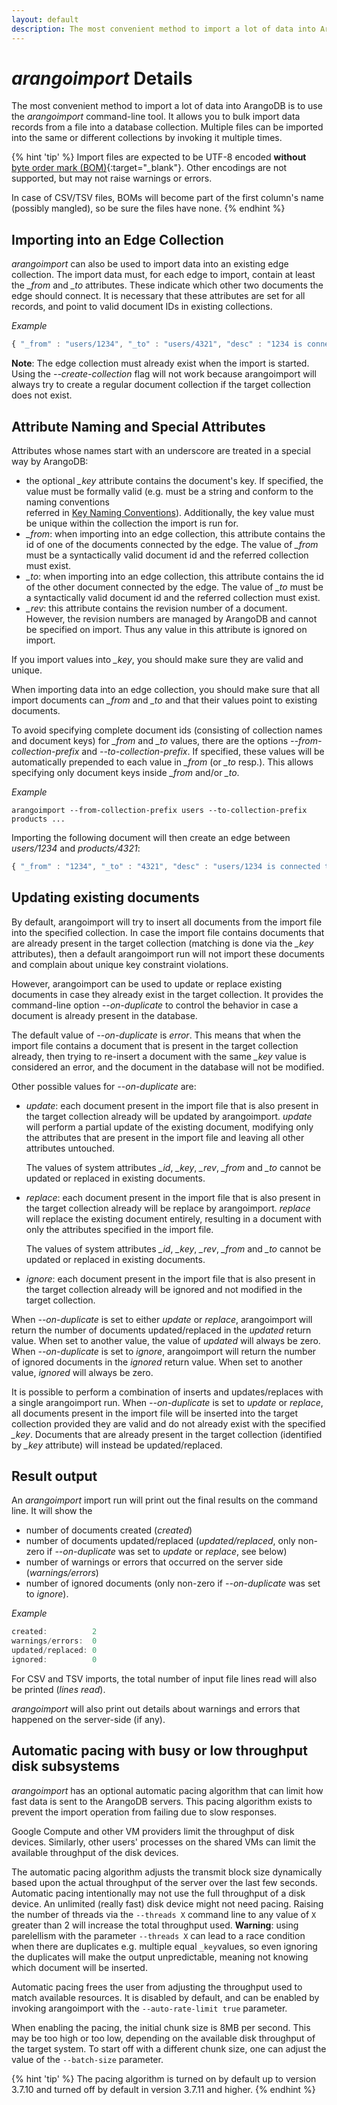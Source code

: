 ```yaml
---
layout: default
description: The most convenient method to import a lot of data into ArangoDB is to use the arangoimport command-line tool
---
```

# _arangoimport_ Details

The most convenient method to import a lot of data into ArangoDB is to use the
*arangoimport* command-line tool. It allows you to bulk import data records
from a file into a database collection. Multiple files can be imported into
the same or different collections by invoking it multiple times.

{% hint 'tip' %}
Import files are expected to be UTF-8 encoded **without**
[byte order mark (BOM)](https://en.wikipedia.org/wiki/Byte_order_mark){:target="_blank"}.
Other encodings are not supported, but may not raise warnings or errors.

In case of CSV/TSV files, BOMs will become part of the first column's name
(possibly mangled), so be sure the files have none.
{% endhint %}

Importing into an Edge Collection
---------------------------------

_arangoimport_ can also be used to import data into an existing edge collection.
The import data must, for each edge to import, contain at least the *_from* and
*_to* attributes. These indicate which other two documents the edge should connect.
It is necessary that these attributes are set for all records, and point to
valid document IDs in existing collections.

*Example*

```js
{ "_from" : "users/1234", "_to" : "users/4321", "desc" : "1234 is connected to 4321" }
```

**Note**: The edge collection must already exist when the import is started. Using
the *--create-collection* flag will not work because arangoimport will always try to
create a regular document collection if the target collection does not exist.

Attribute Naming and Special Attributes
---------------------------------------

Attributes whose names start with an underscore are treated in a special way by
ArangoDB:

- the optional *_key* attribute contains the document's key. If specified, the value
  must be formally valid (e.g. must be a string and conform to the naming conventions  
  referred in [Key Naming Conventions](data-modeling-naming-conventions-document-keys.html)).
  Additionally, the key value must be unique within the
  collection the import is run for.
- *_from*: when importing into an edge collection, this attribute contains the id
  of one of the documents connected by the edge. The value of *_from* must be a
  syntactically valid document id and the referred collection must exist.
- *_to*: when importing into an edge collection, this attribute contains the id
  of the other document connected by the edge. The value of *_to* must be a
  syntactically valid document id and the referred collection must exist.
- *_rev*: this attribute contains the revision number of a document. However, the
  revision numbers are managed by ArangoDB and cannot be specified on import. Thus
  any value in this attribute is ignored on import.

If you import values into *_key*, you should make sure they are valid and unique.

When importing data into an edge collection, you should make sure that all import
documents can *_from* and *_to* and that their values point to existing documents.

To avoid specifying complete document ids (consisting of collection names and document
keys) for *_from* and *_to* values, there are the options *--from-collection-prefix* and
*--to-collection-prefix*. If specified, these values will be automatically prepended
to each value in *_from* (or *_to* resp.). This allows specifying only document keys
inside *_from* and/or *_to*.

*Example*

    arangoimport --from-collection-prefix users --to-collection-prefix products ...

Importing the following document will then create an edge between *users/1234* and
*products/4321*:

```js
{ "_from" : "1234", "_to" : "4321", "desc" : "users/1234 is connected to products/4321" }
```

Updating existing documents
---------------------------

By default, arangoimport will try to insert all documents from the import file into the
specified collection. In case the import file contains documents that are already present
in the target collection (matching is done via the *_key* attributes), then a default
arangoimport run will not import these documents and complain about unique key constraint
violations.

However, arangoimport can be used to update or replace existing documents in case they
already exist in the target collection. It provides the command-line option *--on-duplicate*
to control the behavior in case a document is already present in the database.

The default value of *--on-duplicate* is *error*. This means that when the import file
contains a document that is present in the target collection already, then trying to
re-insert a document with the same *_key* value is considered an error, and the document in
the database will not be modified.

Other possible values for *--on-duplicate* are:

- *update*: each document present in the import file that is also present in the target
  collection already will be updated by arangoimport. *update* will perform a partial update
  of the existing document, modifying only the attributes that are present in the import
  file and leaving all other attributes untouched.

  The values of system attributes *_id*, *_key*, *_rev*, *_from* and *_to* cannot be
  updated or replaced in existing documents.

- *replace*: each document present in the import file that is also present in the target
  collection already will be replace by arangoimport. *replace* will replace the existing
  document entirely, resulting in a document with only the attributes specified in the import
  file.

  The values of system attributes *_id*, *_key*, *_rev*, *_from* and *_to* cannot be
  updated or replaced in existing documents.

- *ignore*: each document present in the import file that is also present in the target
  collection already will be ignored and not modified in the target collection.

When *--on-duplicate* is set to either *update* or *replace*, arangoimport will return the
number of documents updated/replaced in the *updated* return value. When set to another
value, the value of *updated* will always be zero. When *--on-duplicate* is set to *ignore*,
arangoimport will return the number of ignored documents in the *ignored* return value.
When set to another value, *ignored* will always be zero.

It is possible to perform a combination of inserts and updates/replaces with a single
arangoimport run. When *--on-duplicate* is set to *update* or *replace*, all documents present
in the import file will be inserted into the target collection provided they are valid
and do not already exist with the specified *_key*. Documents that are already present
in the target collection (identified by *_key* attribute) will instead be updated/replaced.

Result output
-------------

An _arangoimport_ import run will print out the final results on the command line.
It will show the

- number of documents created (*created*)
- number of documents updated/replaced (*updated/replaced*, only non-zero if
  *--on-duplicate* was set to *update* or *replace*, see below)
- number of warnings or errors that occurred on the server side (*warnings/errors*)
- number of ignored documents (only non-zero if *--on-duplicate* was set to *ignore*).

*Example*

```js
created:          2
warnings/errors:  0
updated/replaced: 0
ignored:          0
```

For CSV and TSV imports, the total number of input file lines read will also be printed
(*lines read*).

_arangoimport_ will also print out details about warnings and errors that happened on the
server-side (if any).

Automatic pacing with busy or low throughput disk subsystems
------------------------------------------------------------

_arangoimport_ has an optional automatic pacing algorithm that can limit 
how fast data is sent to the ArangoDB servers. This pacing algorithm 
exists to prevent the import operation from failing due to slow responses.

Google Compute and other VM providers limit the throughput of disk
devices. Similarly, other users' processes on the shared VMs can limit 
the available throughput of the disk devices.

The automatic pacing algorithm adjusts the transmit block size dynamically 
based upon the actual throughput of the server over the last few seconds. 
Automatic pacing intentionally may not use the full throughput of a
disk device. An unlimited (really fast) disk device might not need
pacing. Raising the number of threads via the `--threads X` command
line to any value of `X` greater than 2 will increase the total
throughput used. <strong>Warning</strong>: using parelellism with the
parameter `--threads X` can lead to a race condition when there are duplicates
e.g. multiple equal `_key`values, so even ignoring the duplicates will make the
output unpredictable, meaning not knowing which document will be inserted.

Automatic pacing frees the user from adjusting the throughput used to
match available resources. It is disabled by default, and can be enabled
by invoking arangoimport with the `--auto-rate-limit true` parameter.

When enabling the pacing, the initial chunk size is 8MB per second. This
may be too high or too low, depending on the available disk throughput of
the target system. To start off with a different chunk size, one can
adjust the value of the `--batch-size` parameter.

{% hint 'tip' %}
The pacing algorithm is turned on by default up to version 3.7.10
and turned off by default in version 3.7.11 and higher.
{% endhint %}
